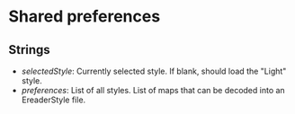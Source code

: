 # Shared preferences

## Strings

* *selectedStyle*: Currently selected style. If blank, should load the "Light" style.
* *preferences*: List of all styles. List of maps that can be decoded into an EreaderStyle file.